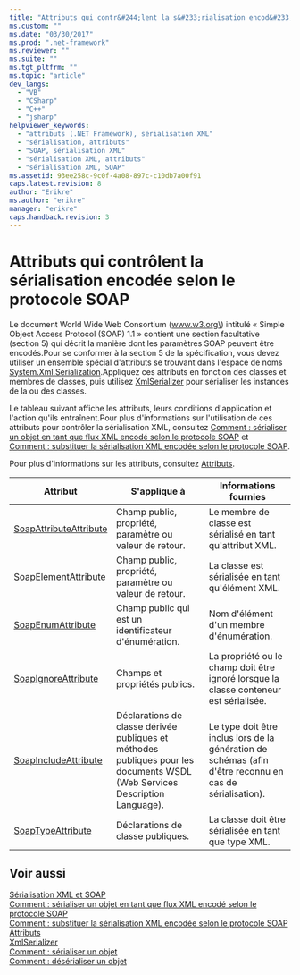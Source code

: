 ```yaml
---
title: "Attributs qui contr&#244;lent la s&#233;rialisation encod&#233;e selon le protocole&#160;SOAP | Microsoft Docs"
ms.custom: ""
ms.date: "03/30/2017"
ms.prod: ".net-framework"
ms.reviewer: ""
ms.suite: ""
ms.tgt_pltfrm: ""
ms.topic: "article"
dev_langs: 
  - "VB"
  - "CSharp"
  - "C++"
  - "jsharp"
helpviewer_keywords: 
  - "attributs (.NET Framework), sérialisation XML"
  - "sérialisation, attributs"
  - "SOAP, sérialisation XML"
  - "sérialisation XML, attributs"
  - "sérialisation XML, SOAP"
ms.assetid: 93ee258c-9c0f-4a08-897c-c10db7a00f91
caps.latest.revision: 8
author: "Erikre"
ms.author: "erikre"
manager: "erikre"
caps.handback.revision: 3
---
```

# Attributs qui contr&#244;lent la s&#233;rialisation encod&#233;e selon le protocole&#160;SOAP
Le document World Wide Web Consortium \(www.w3.org\) intitulé « Simple Object Access Protocol \(SOAP\) 1.1 » contient une section facultative \(section 5\) qui décrit la manière dont les paramètres SOAP peuvent être encodés.Pour se conformer à la section 5 de la spécification, vous devez utiliser un ensemble spécial d'attributs se trouvant dans l'espace de noms [System.Xml.Serialization](frlrfSystemXmlSerialization).Appliquez ces attributs en fonction des classes et membres de classes, puis utilisez [XmlSerializer](https://msdn.microsoft.com/en-us/library/system.xml.serialization.xmlserializer.aspx) pour sérialiser les instances de la ou des classes.  
  
 Le tableau suivant affiche les attributs, leurs conditions d'application et l'action qu'ils entraînent.Pour plus d'informations sur l'utilisation de ces attributs pour contrôler la sérialisation XML, consultez [Comment : sérialiser un objet en tant que flux XML encodé selon le protocole SOAP](../../../docs/framework/serialization/how-to-serialize-an-object-as-a-soap-encoded-xml-stream.md) et [Comment : substituer la sérialisation XML encodée selon le protocole SOAP](../../../docs/framework/serialization/how-to-override-encoded-soap-xml-serialization.md).  
  
 Pour plus d'informations sur les attributs, consultez [Attributs](../../../docs/standard/attributes/index.md).  
  
|Attribut|S'applique à|Informations fournies|  
|--------------|------------------|---------------------------|  
|[SoapAttributeAttribute](frlrfSystemXmlSerializationSoapAttributeAttributeClassTopic)|Champ public, propriété, paramètre ou valeur de retour.|Le membre de classe est sérialisé en tant qu'attribut XML.|  
|[SoapElementAttribute](frlrfSystemXmlSerializationSoapElementAttributeClassTopic)|Champ public, propriété, paramètre ou valeur de retour.|La classe est sérialisée en tant qu'élément XML.|  
|[SoapEnumAttribute](frlrfSystemXmlSerializationSoapEnumAttributeClassTopic)|Champ public qui est un identificateur d'énumération.|Nom d'élément d'un membre d'énumération.|  
|[SoapIgnoreAttribute](frlrfSystemXmlSerializationSoapIgnoreAttributeClassTopic)|Champs et propriétés publics.|La propriété ou le champ doit être ignoré lorsque la classe conteneur est sérialisée.|  
|[SoapIncludeAttribute](frlrfSystemXmlSerializationSoapIncludeAttributeClassTopic)|Déclarations de classe dérivée publiques et méthodes publiques pour les documents WSDL \(Web Services Description Language\).|Le type doit être inclus lors de la génération de schémas \(afin d'être reconnu en cas de sérialisation\).|  
|[SoapTypeAttribute](frlrfSystemXmlSerializationSoapTypeAttributeClassTopic)|Déclarations de classe publiques.|La classe doit être sérialisée en tant que type XML.|  
  
## Voir aussi  
 [Sérialisation XML et SOAP](../../../docs/framework/serialization/xml-and-soap-serialization.md)   
 [Comment : sérialiser un objet en tant que flux XML encodé selon le protocole SOAP](../../../docs/framework/serialization/how-to-serialize-an-object-as-a-soap-encoded-xml-stream.md)   
 [Comment : substituer la sérialisation XML encodée selon le protocole SOAP](../../../docs/framework/serialization/how-to-override-encoded-soap-xml-serialization.md)   
 [Attributs](../../../docs/standard/attributes/index.md)   
 [XmlSerializer](https://msdn.microsoft.com/en-us/library/system.xml.serialization.xmlserializer.aspx)   
 [Comment : sérialiser un objet](../../../docs/framework/serialization/how-to-serialize-an-object.md)   
 [Comment : désérialiser un objet](../../../docs/framework/serialization/how-to-deserialize-an-object.md)